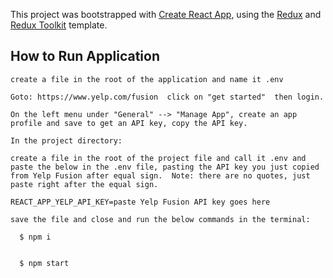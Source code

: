 This project was bootstrapped with [Create React App](https://github.com/facebook/create-react-app), using the [Redux](https://redux.js.org/) and [Redux Toolkit](https://redux-toolkit.js.org/) template.

## How to Run Application

```
create a file in the root of the application and name it .env

Goto: https://www.yelp.com/fusion  click on "get started"  then login.

On the left menu under "General" --> "Manage App", create an app profile and save to get an API key, copy the API key.

In the project directory:

create a file in the root of the project file and call it .env and paste the below in the .env file, pasting the API key you just copied from Yelp Fusion after equal sign.  Note: there are no quotes, just paste right after the equal sign.

REACT_APP_YELP_API_KEY=paste Yelp Fusion API key goes here

save the file and close and run the below commands in the terminal:

  $ npm i


  $ npm start
```
